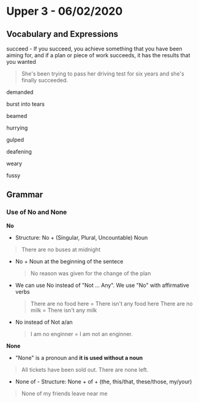 # Upper 3 - 06/02/2020

## Vocabulary and Expressions 
succeed - If you succeed, you achieve something that you have been aiming for, and if a plan or piece of work succeeds, it has the results that you wanted
> She's been trying to pass her driving test for six years and she's finally succeeded.

demanded

burst into tears

beamed

hurrying 

gulped

deafening

weary

fussy

## Grammar

### Use of No and None

**No**
* Structure: No + (Singular, Plural, Uncountable) Noun
> There are no buses at midnight

* No + Noun at the beginning of the sentece
	> No reason was given for the change of the plan

* We can use No instead of "Not ... Any". We use "No" with affirmative verbs
	> There are no food here = There isn't any food here
	> There are no milk = There isn't any milk

* No instead of Not a/an
	> I am no enginner = I am not an enginner.

**None**
* "None" is a pronoun and **it is used without a noun**
> All tickets have been sold out. There are none left.

* None of - Structure: None + of + (the, this/that, these/those, my/your)
> None of my friends leave near me


